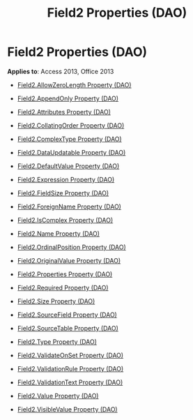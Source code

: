 ﻿---
title: Field2 Properties (DAO)
TOCTitle: Properties
ms:assetid: 58b44dfc-3fa7-4c69-80cf-04f231c49899
ms:mtpsurl: https://msdn.microsoft.com/library/Dn124918(v=office.15)
ms:contentKeyID: 52072538
ms.date: 09/18/2015
mtps_version: v=office.15
---

# Field2 Properties (DAO)


**Applies to**: Access 2013, Office 2013



  - [Field2.AllowZeroLength Property (DAO)](field2-allowzerolength-property-dao.md)

  - [Field2.AppendOnly Property (DAO)](field2-appendonly-property-dao.md)

  - [Field2.Attributes Property (DAO)](field2-attributes-property-dao.md)

  - [Field2.CollatingOrder Property (DAO)](field2-collatingorder-property-dao.md)

  - [Field2.ComplexType Property (DAO)](field2-complextype-property-dao.md)

  - [Field2.DataUpdatable Property (DAO)](field2-dataupdatable-property-dao.md)

  - [Field2.DefaultValue Property (DAO)](field2-defaultvalue-property-dao.md)

  - [Field2.Expression Property (DAO)](field2-expression-property-dao.md)

  - [Field2.FieldSize Property (DAO)](field2-fieldsize-property-dao.md)

  - [Field2.ForeignName Property (DAO)](field2-foreignname-property-dao.md)

  - [Field2.IsComplex Property (DAO)](field2-iscomplex-property-dao.md)

  - [Field2.Name Property (DAO)](field2-name-property-dao.md)

  - [Field2.OrdinalPosition Property (DAO)](field2-ordinalposition-property-dao.md)

  - [Field2.OriginalValue Property (DAO)](field2-originalvalue-property-dao.md)

  - [Field2.Properties Property (DAO)](field2-properties-property-dao.md)

  - [Field2.Required Property (DAO)](field2-required-property-dao.md)

  - [Field2.Size Property (DAO)](field2-size-property-dao.md)

  - [Field2.SourceField Property (DAO)](field2-sourcefield-property-dao.md)

  - [Field2.SourceTable Property (DAO)](field2-sourcetable-property-dao.md)

  - [Field2.Type Property (DAO)](field2-type-property-dao.md)

  - [Field2.ValidateOnSet Property (DAO)](field2-validateonset-property-dao.md)

  - [Field2.ValidationRule Property (DAO)](field2-validationrule-property-dao.md)

  - [Field2.ValidationText Property (DAO)](field2-validationtext-property-dao.md)

  - [Field2.Value Property (DAO)](field2-value-property-dao.md)

  - [Field2.VisibleValue Property (DAO)](field2-visiblevalue-property-dao.md)

